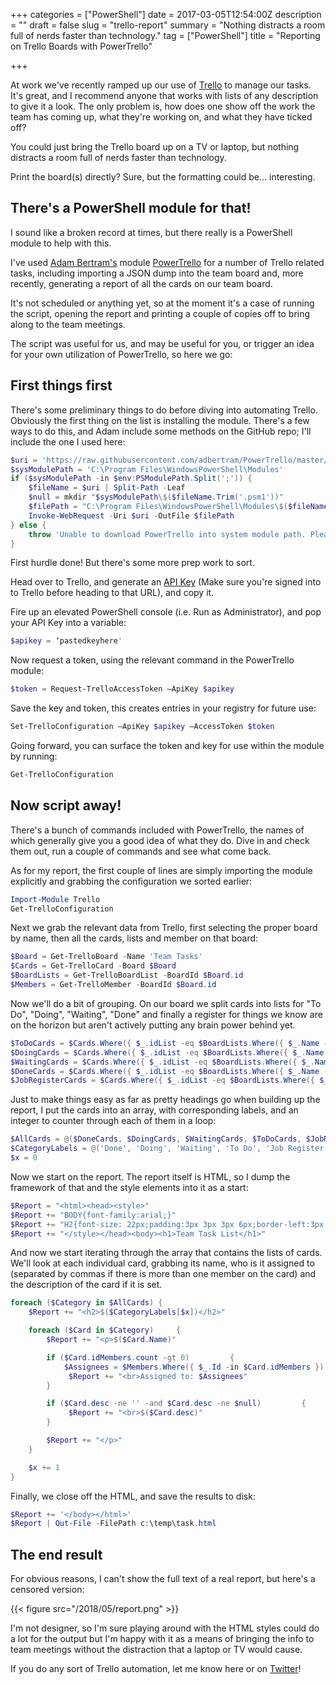 +++
categories = ["PowerShell"]
date = 2017-03-05T12:54:00Z
description = ""
draft = false
slug = "trello-report"
summary = "Nothing distracts a room full of nerds faster than technology."
tag = ["PowerShell"]
title = "Reporting on Trello Boards with PowerTrello"

+++


At work we've recently ramped up our use of [Trello](https://trello.com/) to manage our tasks. It's great, and I recommend anyone that works with lists of any description to give it a look. The only problem is, how does one show off the work the team has coming up, what they're working on, and what they have ticked off?

You could just bring the Trello board up on a TV or laptop, but nothing distracts a room full of nerds faster than technology.

Print the board(s) directly? Sure, but the formatting could be… interesting.

## **There's a PowerShell module for that!**

I sound like a broken record at times, but there really is a PowerShell module to help with this.

I've used [Adam Bertram's](https://twitter.com/adbertram) module [PowerTrello](https://github.com/adbertram/PowerTrello) for a number of Trello related tasks, including importing a JSON dump into the team board and, more recently, generating a report of all the cards on our team board.

It's not scheduled or anything yet, so at the moment it's a case of running the script, opening the report and printing a couple of copies off to bring along to the team meetings.

The script was useful for us, and may be useful for you, or trigger an idea for your own utilization of PowerTrello, so here we go:

## **First things first**

There's some preliminary things to do before diving into automating Trello. Obviously the first thing on the list is installing the module. There's a few ways to do this, and Adam include some methods on the GitHub repo; I'll include the one I used here:

```powershell
$uri = 'https://raw.githubusercontent.com/adbertram/PowerTrello/master/Trello.psm1'
$sysModulePath = 'C:\Program Files\WindowsPowerShell\Modules'
if ($sysModulePath -in $env:PSModulePath.Split(';')) {
    $fileName = $uri | Split-Path -Leaf
    $null = mkdir "$sysModulePath\$($fileName.Trim('.psm1'))"
    $filePath = "C:\Program Files\WindowsPowerShell\Modules\$($fileName.Trim('.psm1'))\$($uri | Split-Path -Leaf)"
    Invoke-WebRequest -Uri $uri -OutFile $filePath
} else {
    throw 'Unable to download PowerTrello into system module path. Please put it there manually.'
}

```

First hurdle done! But there's some more prep work to sort.

Head over to Trello, and generate an [API Key](https://trello.com/app-key) (Make sure you're signed into to Trello before heading to that URL), and copy it.

Fire up an elevated PowerShell console (i.e. Run as Administrator), and pop your API Key into a variable:

```powershell
$apikey = ‘pastedkeyhere'

```

Now request a token, using the relevant command in the PowerTrello module:

```powershell
$token = Request-TrelloAccessToken –ApiKey $apikey

```

Save the key and token, this creates entries in your registry for future use:

```powershell
Set-TrelloConfiguration –ApiKey $apikey –AccessToken $token

```

Going forward, you can surface the token and key for use within the module by running:

```powershell
Get-TrelloConfiguration

```

## **Now script away!**

There's a bunch of commands included with PowerTrello, the names of which generally give you a good idea of what they do. Dive in and check them out, run a couple of commands and see what come back.

As for my report, the first couple of lines are simply importing the module explicitly and grabbing the configuration we sorted earlier:

```powershell
Import-Module Trello
Get-TrelloConfiguration

```

Next we grab the relevant data from Trello, first selecting the proper board by name, then all the cards, lists and member on that board:

```powershell
$Board = Get-TrelloBoard -Name 'Team Tasks'
$Cards = Get-TrelloCard -Board $Board
$BoardLists = Get-TrelloBoardList -BoardId $Board.id
$Members = Get-TrelloMember -BoardId $Board.id

```

Now we'll do a bit of grouping. On our board we split cards into lists for "To Do", "Doing", "Waiting", "Done" and finally a register for things we know are on the horizon but aren't actively putting any brain power behind yet.

```powershell
$ToDoCards = $Cards.Where({ $_.idList -eq $BoardLists.Where({ $_.Name -eq 'To Do' }).id })
$DoingCards = $Cards.Where({ $_.idList -eq $BoardLists.Where({ $_.Name -eq 'Doing' }).id })
$WaitingCards = $Cards.Where({ $_.idList -eq $BoardLists.Where({ $_.Name -eq 'Waiting' }).id })
$DoneCards = $Cards.Where({ $_.idList -eq $BoardLists.Where({ $_.Name -eq 'Done' }).id })
$JobRegisterCards = $Cards.Where({ $_.idList -eq $BoardLists.Where({ $_.Name -eq 'Job Register' }).id })

```

Just to make things easy as far as pretty headings go when building up the report, I put the cards into an array, with corresponding labels, and an integer to counter through each of them in a loop:

```powershell
$AllCards = @($DoneCards, $DoingCards, $WaitingCards, $ToDoCards, $JobRegisterCards)
$CategoryLabels = @('Done', 'Doing', 'Waiting', 'To Do', 'Job Register')
$x = 0

```

Now we start on the report. The report itself is HTML, so I dump the framework of that and the style elements into it as a start:

```powershell
$Report = "<html><head><style>"
$Report += "BODY{font-family:arial;}"
$Report += "H2{font-size: 22px;padding:3px 3px 3px 6px;border-left:3px solid #c6c1b8;background:#f2efe9;display:block;}"
$Report += "</style></head><body><h1>Team Task List</h1>"

```

And now we start iterating through the array that contains the lists of cards. We'll look at each individual card, grabbing its name, who is it assigned to (separated by commas if there is more than one member on the card) and the description of the card if it is set.

```powershell
foreach ($Category in $AllCards) {
    $Report += "<h2>$($CategoryLabels[$x])</h2>"

    foreach ($Card in $Category)     {
        $Report += "<p>$($Card.Name)"

        if ($Card.idMembers.count -gt 0)         {
            $Assignees = $Members.Where({ $_.Id -in $Card.idMembers }).fullName.foreach({ $_.Split(' ')[0] }) -join ', '
             $Report += "<br>Assigned to: $Assignees"
        }

        if ($Card.desc -ne '' -and $Card.desc -ne $null)         {
             $Report += "<br>$($Card.desc)"
        }

        $Report += "</p>"
    }

    $x += 1
}

```

Finally, we close off the HTML, and save the results to disk:

```powershell
$Report += '</body></html>'
$Report | Out-File -FilePath c:\temp\task.html

```

## **The end result**

For obvious reasons, I can't show the full text of a real report, but here's a censored version:

{{< figure src="/2018/05/report.png" >}}

I'm not designer, so I'm sure playing around with the HTML styles could do a lot for the output but I'm happy with it as a means of bringing the info to team meetings without the distraction that a laptop or TV would cause.

If you do any sort of Trello automation, let me know here or on [Twitter](https://twitter.com/WindosNZ)!

